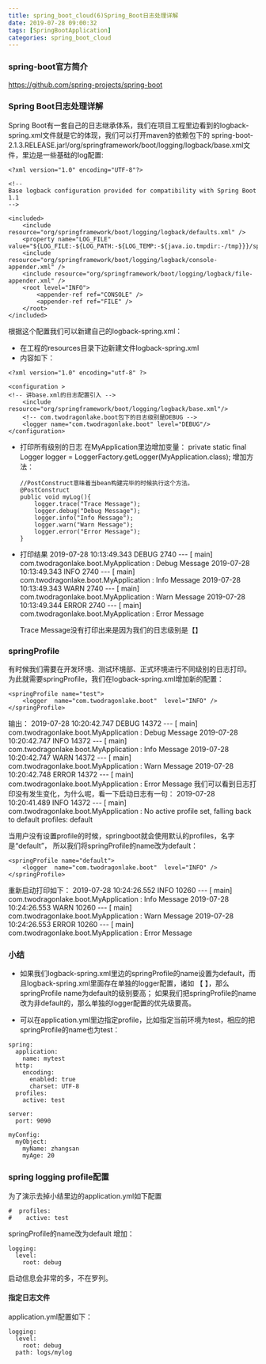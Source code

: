 ```yaml
---
title: spring_boot_cloud(6)Spring_Boot日志处理详解
date: 2019-07-28 09:00:32
tags: [SpringBootApplication]
categories: spring_boot_cloud
---
```


### spring-boot官方简介
https://github.com/spring-projects/spring-boot

### Spring Boot日志处理详解

Spring Boot有一套自己的日志继承体系，我们在项目工程里边看到的logback-spring.xml文件就是它的体现，我们可以打开maven的依赖包下的
spring-boot-2.1.3.RELEASE.jar!/org/springframework/boot/logging/logback/base.xml文件，里边是一些基础的log配置:
```
<?xml version="1.0" encoding="UTF-8"?>

<!--
Base logback configuration provided for compatibility with Spring Boot 1.1
-->

<included>
	<include resource="org/springframework/boot/logging/logback/defaults.xml" />
	<property name="LOG_FILE" value="${LOG_FILE:-${LOG_PATH:-${LOG_TEMP:-${java.io.tmpdir:-/tmp}}}/spring.log}"/>
	<include resource="org/springframework/boot/logging/logback/console-appender.xml" />
	<include resource="org/springframework/boot/logging/logback/file-appender.xml" />
	<root level="INFO">
		<appender-ref ref="CONSOLE" />
		<appender-ref ref="FILE" />
	</root>
</included>
```

根据这个配置我们可以新建自己的logback-spring.xml：
- 在工程的resources目录下边新建文件logback-spring.xml
- 内容如下：
```
<?xml version="1.0" encoding="utf-8" ?>

<configuration >
<!-- 讲base.xml的日志配置引入 -->
    <include resource="org/springframework/boot/logging/logback/base.xml"/>
    <!-- com.twodragonlake.boot包下的日志级别是DEBUG -->
    <logger name="com.twodragonlake.boot" level="DEBUG"/>
</configuration>
```
- 打印所有级别的日志
  在MyApplication里边增加变量：
  private static  final Logger logger = LoggerFactory.getLogger(MyApplication.class);
  增加方法：
  ```
  //PostConstruct意味着当bean构建完毕的时候执行这个方法。
  @PostConstruct
  public void myLog(){
      logger.trace("Trace Message");
      logger.debug("Debug Message");
      logger.info("Info Message");
      logger.warn("Warn Message");
      logger.error("Error Message");
  }
  ```
- 打印结果
  2019-07-28 10:13:49.343 DEBUG 2740 --- [           main] com.twodragonlake.boot.MyApplication     : Debug Message
  2019-07-28 10:13:49.343  INFO 2740 --- [           main] com.twodragonlake.boot.MyApplication     : Info Message
  2019-07-28 10:13:49.343  WARN 2740 --- [           main] com.twodragonlake.boot.MyApplication     : Warn Message
  2019-07-28 10:13:49.344 ERROR 2740 --- [           main] com.twodragonlake.boot.MyApplication     : Error Message

  Trace Message没有打印出来是因为我们的日志级别是【<logger name="com.twodragonlake.boot" level="DEBUG"/>】

### springProfile
有时候我们需要在开发环境、测试环境部、正式环境进行不同级别的日志打印。
为此就需要springProfile，我们在logback-spring.xml增加新的配置：
```
<springProfile name="test">
    <logger  name="com.twodragonlake.boot"  level="INFO" />
</springProfile>
```
输出：
2019-07-28 10:20:42.747 DEBUG 14372 --- [           main] com.twodragonlake.boot.MyApplication     : Debug Message
2019-07-28 10:20:42.747  INFO 14372 --- [           main] com.twodragonlake.boot.MyApplication     : Info Message
2019-07-28 10:20:42.747  WARN 14372 --- [           main] com.twodragonlake.boot.MyApplication     : Warn Message
2019-07-28 10:20:42.748 ERROR 14372 --- [           main] com.twodragonlake.boot.MyApplication     : Error Message
我们可以看到日志打印没有发生变化，为什么呢，看一下启动日志有一句：
2019-07-28 10:20:41.489  INFO 14372 --- [           main] com.twodragonlake.boot.MyApplication     : No active profile set, falling back to default profiles: default

当用户没有设置profile的时候，springboot就会使用默认的profiles，名字是“default”，
所以我们将springProfile的name改为default：
```
<springProfile name="default">
    <logger  name="com.twodragonlake.boot"  level="INFO" />
</springProfile>
```
重新启动打印如下：
2019-07-28 10:24:26.552  INFO 10260 --- [           main] com.twodragonlake.boot.MyApplication     : Info Message
2019-07-28 10:24:26.553  WARN 10260 --- [           main] com.twodragonlake.boot.MyApplication     : Warn Message
2019-07-28 10:24:26.553 ERROR 10260 --- [           main] com.twodragonlake.boot.MyApplication     : Error Message

### 小结
- 如果我们logback-spring.xml里边的springProfile的name设置为default，而且logback-spring.xml里面存在单独的logger配置，诸如
【 <logger name="com.twodragonlake.boot" level="DEBUG"/>】，那么springProfile name为default的级别要高；
如果我们把springProfile的name改为非default的，那么单独的logger配置的优先级要高。

- 可以在application.yml里边指定profile，比如指定当前环境为test，相应的把springProfile的name也为test：
```
spring:
  application:
    name: mytest
  http:
    encoding:
      enabled: true
      charset: UTF-8
  profiles:
    active: test

server:
  port: 9090

myConfig:
  myObject:
    myName: zhangsan
    myAge: 20
```

### spring logging profile配置
为了演示去掉小结里边的application.yml如下配置
```
#  profiles:
#    active: test
```
springProfile的name改为default
增加：
```
logging:
  level:
    root: debug
```
启动信息会非常的多，不在罗列。

#### 指定日志文件
application.yml配置如下：
```
logging:
  level:
    root: debug
  path: logs/mylog
```
